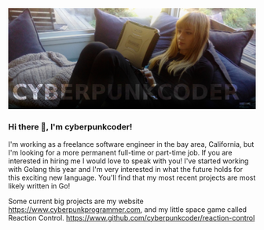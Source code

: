 <img src="banner.jpg" />

### Hi there 👋, I'm cyberpunkcoder!
I'm working as a freelance software engineer in the bay area, California, but I'm looking for a more permanent full-time  or part-time job. If you are interested in hiring me I would love to speak with you! I've started working with Golang this year and I'm very interested in what the future holds for this exciting new language. You'll find that my most recent projects are most likely written in Go!

Some current big projects are my website https://www.cyberpunkprogrammer.com, and my little space game called Reaction Control. https://www.github.com/cyberpunkcoder/reaction-control

<!--
**cyberpunkcoder/cyberpunkcoder** is a ✨ _special_ ✨ repository because its `README.md` (this file) appears on your GitHub profile.

Here are some ideas to get you started:

- 🔭 I’m currently working on ...
- 🌱 I’m currently learning ...
- 👯 I’m looking to collaborate on ...
- 🤔 I’m looking for help with ...
- 💬 Ask me about ...
- 📫 How to reach me: ...
- 😄 Pronouns: ...
- ⚡ Fun fact: ...
-->
